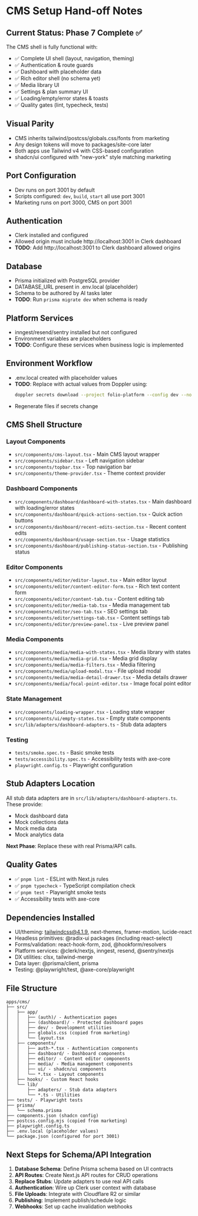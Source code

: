 # CMS Setup Hand-off Notes

## Current Status: Phase 7 Complete ✅
The CMS shell is fully functional with:
- ✅ Complete UI shell (layout, navigation, theming)
- ✅ Authentication & route guards
- ✅ Dashboard with placeholder data
- ✅ Rich editor shell (no schema yet)
- ✅ Media library UI
- ✅ Settings & plan summary UI
- ✅ Loading/empty/error states & toasts
- ✅ Quality gates (lint, typecheck, tests)

## Visual Parity
- CMS inherits tailwind/postcss/globals.css/fonts from marketing
- Any design tokens will move to packages/site-core later
- Both apps use Tailwind v4 with CSS-based configuration
- shadcn/ui configured with "new-york" style matching marketing

## Port Configuration
- Dev runs on port 3001 by default
- Scripts configured: `dev`, `build`, `start` all use port 3001
- Marketing runs on port 3000, CMS on port 3001

## Authentication
- Clerk installed and configured
- Allowed origin must include http://localhost:3001 in Clerk dashboard
- **TODO**: Add http://localhost:3001 to Clerk dashboard allowed origins

## Database
- Prisma initialized with PostgreSQL provider
- DATABASE_URL present in .env.local (placeholder)
- Schema to be authored by AI tasks later
- **TODO**: Run `prisma migrate dev` when schema is ready

## Platform Services
- inngest/resend/sentry installed but not configured
- Environment variables are placeholders
- **TODO**: Configure these services when business logic is implemented

## Environment Workflow
- .env.local created with placeholder values
- **TODO**: Replace with actual values from Doppler using:
  ```bash
  doppler secrets download --project folio-platform --config dev --no-file --format=env > .env.local
  ```
- Regenerate files if secrets change

## CMS Shell Structure

### Layout Components
- `src/components/cms-layout.tsx` - Main CMS layout wrapper
- `src/components/sidebar.tsx` - Left navigation sidebar
- `src/components/topbar.tsx` - Top navigation bar
- `src/components/theme-provider.tsx` - Theme context provider

### Dashboard Components
- `src/components/dashboard/dashboard-with-states.tsx` - Main dashboard with loading/error states
- `src/components/dashboard/quick-actions-section.tsx` - Quick action buttons
- `src/components/dashboard/recent-edits-section.tsx` - Recent content edits
- `src/components/dashboard/usage-section.tsx` - Usage statistics
- `src/components/dashboard/publishing-status-section.tsx` - Publishing status

### Editor Components
- `src/components/editor/editor-layout.tsx` - Main editor layout
- `src/components/editor/content-editor-form.tsx` - Rich text content form
- `src/components/editor/content-tab.tsx` - Content editing tab
- `src/components/editor/media-tab.tsx` - Media management tab
- `src/components/editor/seo-tab.tsx` - SEO settings tab
- `src/components/editor/settings-tab.tsx` - Content settings tab
- `src/components/editor/preview-panel.tsx` - Live preview panel

### Media Components
- `src/components/media/media-with-states.tsx` - Media library with states
- `src/components/media/media-grid.tsx` - Media grid display
- `src/components/media/media-filters.tsx` - Media filtering
- `src/components/media/upload-modal.tsx` - File upload modal
- `src/components/media/media-detail-drawer.tsx` - Media details drawer
- `src/components/media/focal-point-editor.tsx` - Image focal point editor

### State Management
- `src/components/loading-wrapper.tsx` - Loading state wrapper
- `src/components/ui/empty-states.tsx` - Empty state components
- `src/lib/adapters/dashboard-adapters.ts` - Stub data adapters

### Testing
- `tests/smoke.spec.ts` - Basic smoke tests
- `tests/accessibility.spec.ts` - Accessibility tests with axe-core
- `playwright.config.ts` - Playwright configuration

## Stub Adapters Location
All stub data adapters are in `src/lib/adapters/dashboard-adapters.ts`. These provide:
- Mock dashboard data
- Mock collections data
- Mock media data
- Mock analytics data

**Next Phase**: Replace these with real Prisma/API calls.

## Quality Gates
- ✅ `pnpm lint` - ESLint with Next.js rules
- ✅ `pnpm typecheck` - TypeScript compilation check
- ✅ `pnpm test` - Playwright smoke tests
- ✅ Accessibility tests with axe-core

## Dependencies Installed
- UI/theming: tailwindcss@4.1.9, next-themes, framer-motion, lucide-react
- Headless primitives: @radix-ui packages (including react-select)
- Forms/validation: react-hook-form, zod, @hookform/resolvers
- Platform services: @clerk/nextjs, inngest, resend, @sentry/nextjs
- DX utilities: clsx, tailwind-merge
- Data layer: @prisma/client, prisma
- Testing: @playwright/test, @axe-core/playwright

## File Structure
```
apps/cms/
├── src/
│   ├── app/
│   │   ├── (auth)/ - Authentication pages
│   │   ├── (dashboard)/ - Protected dashboard pages
│   │   ├── dev/ - Development utilities
│   │   ├── globals.css (copied from marketing)
│   │   └── layout.tsx
│   ├── components/
│   │   ├── auth-*.tsx - Authentication components
│   │   ├── dashboard/ - Dashboard components
│   │   ├── editor/ - Content editor components
│   │   ├── media/ - Media management components
│   │   ├── ui/ - shadcn/ui components
│   │   └── *.tsx - Layout components
│   ├── hooks/ - Custom React hooks
│   └── lib/
│       ├── adapters/ - Stub data adapters
│       └── *.ts - Utilities
├── tests/ - Playwright tests
├── prisma/
│   └── schema.prisma
├── components.json (shadcn config)
├── postcss.config.mjs (copied from marketing)
├── playwright.config.ts
├── .env.local (placeholder values)
└── package.json (configured for port 3001)
```

## Next Steps for Schema/API Integration
1. **Database Schema**: Define Prisma schema based on UI contracts
2. **API Routes**: Create Next.js API routes for CRUD operations
3. **Replace Stubs**: Update adapters to use real API calls
4. **Authentication**: Wire up Clerk user context with database
5. **File Uploads**: Integrate with Cloudflare R2 or similar
6. **Publishing**: Implement publish/schedule logic
7. **Webhooks**: Set up cache invalidation webhooks
